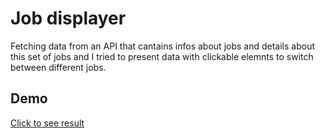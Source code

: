 # Job displayer
Fetching data from an API that cantains infos about jobs and details about this set of jobs and I tried to present data with clickable elemnts to switch between different jobs.  
 ## Demo  
 [Click to see result](https://fedilayoub.github.io/jobs-displayer)
